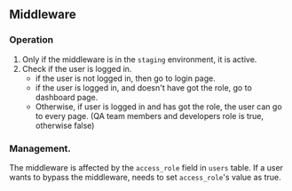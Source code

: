 ## Middleware


### Operation
1. Only if the middleware is in the `staging` environment, it is active.
2. Check if the user is logged in.
    - if the user is not logged in, then go to login page.
    - if the user is logged in, and doesn't have got the role, go to dashboard page.
    - Otherwise, if user is logged in and has got the role, the user can go to every page. (QA team members and developers role is true, otherwise false)


### Management.
The middleware is affected by the `access_role` field in `users` table.
If a user wants to bypass the middleware, needs to set `access_role`'s value as true.